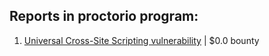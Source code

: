 ## Reports in proctorio program:
1. [Universal Cross-Site Scripting vulnerability](https://hackerone.com/reports/1326264) | $0.0 bounty